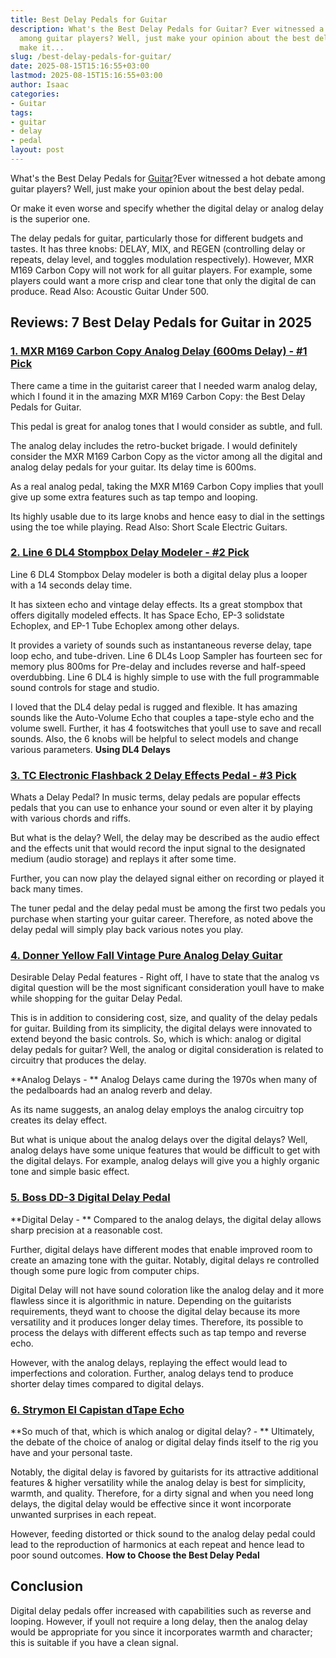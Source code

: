 ```yaml
---
title: Best Delay Pedals for Guitar
description: What's the Best Delay Pedals for Guitar? Ever witnessed a hot debate
  among guitar players? Well, just make your opinion about the best delay pedal. Or
  make it...
slug: /best-delay-pedals-for-guitar/
date: 2025-08-15T15:16:55+03:00
lastmod: 2025-08-15T15:16:55+03:00
author: Isaac
categories:
- Guitar
tags:
- guitar
- delay
- pedal
layout: post
---
```

What's the Best Delay Pedals for [Guitar](https://pestpolicy.com/best-bass-octave-pedals/)?Ever witnessed a hot debate among guitar players? Well, just make your opinion about the best delay pedal.

Or make it even worse and specify whether the digital delay or analog delay is the superior one.

The delay pedals for guitar, particularly those for different budgets and tastes. It has three knobs: DELAY, MIX, and REGEN (controlling delay or repeats, delay level, and toggles modulation respectively). However, MXR M169 Carbon Copy will not work for all guitar players. For example, some players could want a more crisp and clear tone that only the digital de can produce. Read Also: Acoustic Guitar Under 500.

##  Reviews: 7 Best Delay Pedals for Guitar in 2025

###  [1. MXR M169 Carbon Copy Analog Delay (600ms Delay) - #1 Pick](https://www.amazon.com/dp/B0016ZZKJO/?tag=p-policy-20)

There came a time in the guitarist career that I needed warm analog delay, which I found it in the amazing MXR M169 Carbon Copy: the Best Delay Pedals for Guitar.

This pedal is great for analog tones that I would consider as subtle, and full.

The analog delay includes the retro-bucket brigade. I would definitely consider the MXR M169 Carbon Copy as the victor among all the digital and analog delay pedals for your guitar. Its delay time is 600ms.

As a real analog pedal, taking the MXR M169 Carbon Copy implies that youll give up some extra features such as tap tempo and looping.

Its highly usable due to its large knobs and hence easy to dial in the settings using the toe while playing. Read Also: Short Scale Electric Guitars.

###  [2. Line 6 DL4 Stompbox Delay Modeler - #2 Pick](https://www.amazon.com/dp/B0002CZVKK/?tag=p-policy-20)

Line 6 DL4 Stompbox Delay modeler is both a digital delay plus a looper with a 14 seconds delay time.

It has sixteen echo and vintage delay effects. Its a great stompbox that offers digitally modeled effects. It has Space Echo, EP-3 solidstate Echoplex, and EP-1 Tube Echoplex among other delays.

It provides a variety of sounds such as instantaneous reverse delay, tape loop echo, and tube-driven. Line 6 DL4s Loop Sampler has fourteen sec for memory plus 800ms for Pre-delay and includes reverse and half-speed overdubbing. Line 6 DL4 is highly simple to use with the full programmable sound controls for stage and studio.

I loved that the DL4 delay pedal is rugged and flexible. It has amazing sounds like the Auto-Volume Echo that couples a tape-style echo and the volume swell. Further, it has 4 footswitches that youll use to save and recall sounds. Also, the 6 knobs will be helpful to select models and change various parameters. **Using DL4 Delays**

###  [3. TC Electronic Flashback 2 Delay Effects Pedal - #3 Pick](https://www.amazon.com/dp/B06Y42MJ4N/?tag=p-policy-20)

Whats a Delay Pedal? In music terms, delay pedals are popular effects pedals that you can use to enhance your sound or even alter it by playing with various chords and riffs.

But what is the delay? Well, the delay may be described as the audio effect and the effects unit that would record the input signal to the designated medium (audio storage) and replays it after some time.

Further, you can now play the delayed signal either on recording or played it back many times.

The tuner pedal and the delay pedal must be among the first two pedals you purchase when starting your guitar career. Therefore, as noted above the delay pedal will simply play back various notes you play.

###  [4. Donner Yellow Fall Vintage Pure Analog Delay Guitar](https://www.amazon.com/dp/B00GRRN2RI/?tag=p-policy-20)

Desirable Delay Pedal features - Right off, I have to state that the analog vs digital question will be the most significant consideration youll have to make while shopping for the guitar Delay Pedal.

This is in addition to considering cost, size, and quality of the delay pedals for guitar. Building from its simplicity, the digital delays were innovated to extend beyond the basic controls. So, which is which: analog or digital delay pedals for guitar? Well, the analog or digital consideration is related to circuitry that produces the delay.

**Analog Delays - ** Analog Delays came during the 1970s when many of the pedalboards had an analog reverb and delay.

As its name suggests, an analog delay employs the analog circuitry top creates its delay effect.

But what is unique about the analog delays over the digital delays? Well, analog delays have some unique features that would be difficult to get with the digital delays. For example, analog delays will give you a highly organic tone and simple basic effect.

###  [5. Boss DD-3 Digital Delay Pedal](https://www.amazon.com/dp/B000EMPR1G/?tag=p-policy-20)

**Digital Delay - ** Compared to the analog delays, the digital delay allows sharp precision at a reasonable cost.

Further, digital delays have different modes that enable improved room to create an amazing tone with the guitar. Notably, digital delays re controlled though some pure logic from computer chips.

Digital Delay will not have sound coloration like the analog delay and it more flawless since it is algorithmic in nature. Depending on the guitarists requirements, theyd want to choose the digital delay because its more versatility and it produces longer delay times. Therefore, its possible to process the delays with different effects such as tap tempo and reverse echo.

However, with the analog delays, replaying the effect would lead to imperfections and coloration. Further, analog delays tend to produce shorter delay times compared to digital delays.

###  [6. Strymon El Capistan dTape Echo](https://www.amazon.com/dp/B0040CDQVO/?tag=p-policy-20)

**So much of that, which is which analog or digital delay? - ** Ultimately, the debate of the choice of analog or digital delay finds itself to the rig you have and your personal taste.

Notably, the digital delay is favored by guitarists for its attractive additional features & higher versatility while the analog delay is best for simplicity, warmth, and quality. Therefore, for a dirty signal and when you need long delays, the digital delay would be effective since it wont incorporate unwanted surprises in each repeat.

However, feeding distorted or thick sound to the analog delay pedal could lead to the reproduction of harmonics at each repeat and hence lead to poor sound outcomes. **How to Choose the Best Delay Pedal**

##  Conclusion

Digital delay pedals offer increased with capabilities such as reverse and looping. However, if youll not require a long delay, then the analog delay would be appropriate for you since it incorporates warmth and character; this is suitable if you have a clean signal.

